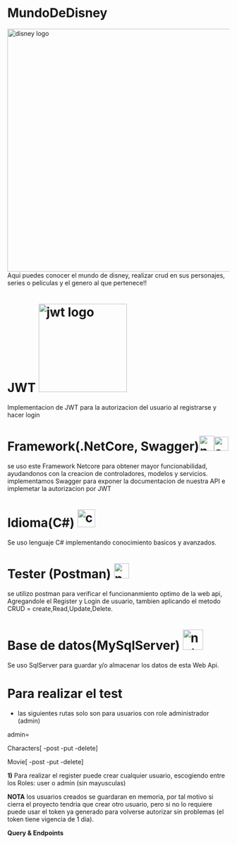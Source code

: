 # MundoDeDisney
<img src="https://upload.wikimedia.org/wikipedia/commons/3/3e/Disney%2B_logo.svg" alt="disney logo" width="550">
Aqui puedes conocer el mundo de disney, realizar crud en sus personajes, series o peliculas y el genero al que pertenece!!


 # JWT <img src="https://miro.medium.com/max/720/1*8_H6bhApuPNI7QQEbDByzg.png" alt="jwt logo" width="200">
 Implementacion de JWT para la autorizacion del usuario al registrarse y hacer login
 
  # Framework(.NetCore, Swagger)<img src="https://img.stackshare.io/service/11331/asp.net-core.png" alt="netcore logo" width="34"><img src="https://upload.wikimedia.org/wikipedia/commons/a/ab/Swagger-logo.png" alt="swagger logo" width="32">
 
 se uso este Framework Netcore para obtener mayor funcionabilidad, ayudandonos con la creacion de controladores, modelos y servicios.
 implementamos Swagger para exponer la documentacion de nuestra API e implemetar la autorizacion por JWT
 
 # Idioma(C#) <img src="https://user-images.githubusercontent.com/109057897/180828183-a0f1cd76-a690-4f14-9247-bd78df1b73e0.png" alt="c# logo" width="40">
 Se uso lenguaje C# implementando conocimiento basicos y avanzados.
 
 # Tester (Postman) <img src="https://cdn.worldvectorlogo.com/logos/postman.svg" alt="netcore logo" width="34">
 se utilizo postman para verificar el funcionanmiento optimo de la web api, Agregandole el Register y Login de usuario, tambien aplicando el metodo CRUD = create,Read,Update,Delete.
 
 # Base de datos(MySqlServer) <img src="https://blog.artegrafico.net/wp-content/uploads/2019/10/mysql-logo.png" alt="netcore logo" width="46">
 Se uso SqlServer para guardar y/o almacenar los datos de esta Web Api.
 
 
  # Para realizar el test
 - las siguientes rutas solo son para usuarios con role administrador (admin)
 
 admin=
 
 Characters[
 -post
 -put
 -delete]
 
 Movie[
 -post
 -put
 -delete]
 
 **1)** Para realizar el register puede crear cualquier usuario, escogiendo entre los Roles: user o admin (sin mayusculas)
 
 **NOTA**
 los usuarios creados se guardaran en memoria, por tal motivo si cierra el proyecto tendria que crear otro usuario, pero si no lo requiere puede usar el token ya generado para volverse autorizar sin problemas (el token tiene vigencia de 1 dia).
 
 **Query & Endpoints**
 
 
